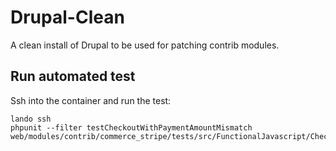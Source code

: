 # Drupal-Clean
A clean install of Drupal to be used for patching contrib modules.

## Run automated test
Ssh into the container and run the test:
```
lando ssh
phpunit --filter testCheckoutWithPaymentAmountMismatch web/modules/contrib/commerce_stripe/tests/src/FunctionalJavascript/CheckoutTest.php
```
